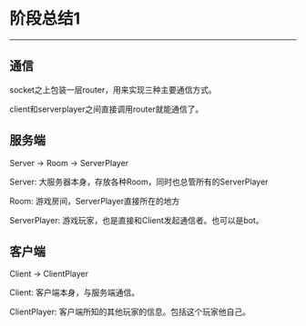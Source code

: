 # 阶段总结1

___

## 通信

socket之上包装一层router，用来实现三种主要通信方式。

client和serverplayer之间直接调用router就能通信了。

## 服务端

Server -> Room -> ServerPlayer

Server: 大服务器本身，存放各种Room，同时也总管所有的ServerPlayer

Room: 游戏房间，ServerPlayer直接所在的地方

ServerPlayer: 游戏玩家，也是直接和Client发起通信者。也可以是bot。

## 客户端

Client -> ClientPlayer

Client: 客户端本身，与服务端通信。

ClientPlayer: 客户端所知的其他玩家的信息。包括这个玩家他自己。
